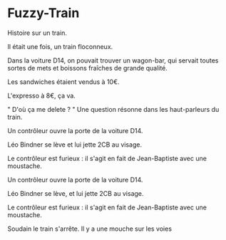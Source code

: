 # Fuzzy-Train
Histoire sur un train.

Il était une fois, un train floconneux.

Dans la voiture D14, on pouvait trouver un wagon-bar, qui servait toutes sortes de mets et boissons fraîches de grande qualité.

Les sandwiches étaient vendus à 10€.

L'expresso à 8€, ça va.

" D'où ça me delete ? " Une question résonne dans les haut-parleurs du train.


Un contrôleur ouvre la porte de la voiture D14.

Léo Bindner se lève et lui jette 2CB au visage.

Le contrôleur est furieux : il s'agit en fait de Jean-Baptiste avec une moustache.

Un contrôleur ouvre la porte de la voiture D14.

Léo Bindner se lève, et lui jette 2CB au visage.

Le contrôleur est furieux : il s'agit en fait de Jean-Baptiste avec une moustache.

Soudain le train s'arrête. Il y a une mouche sur les voies
